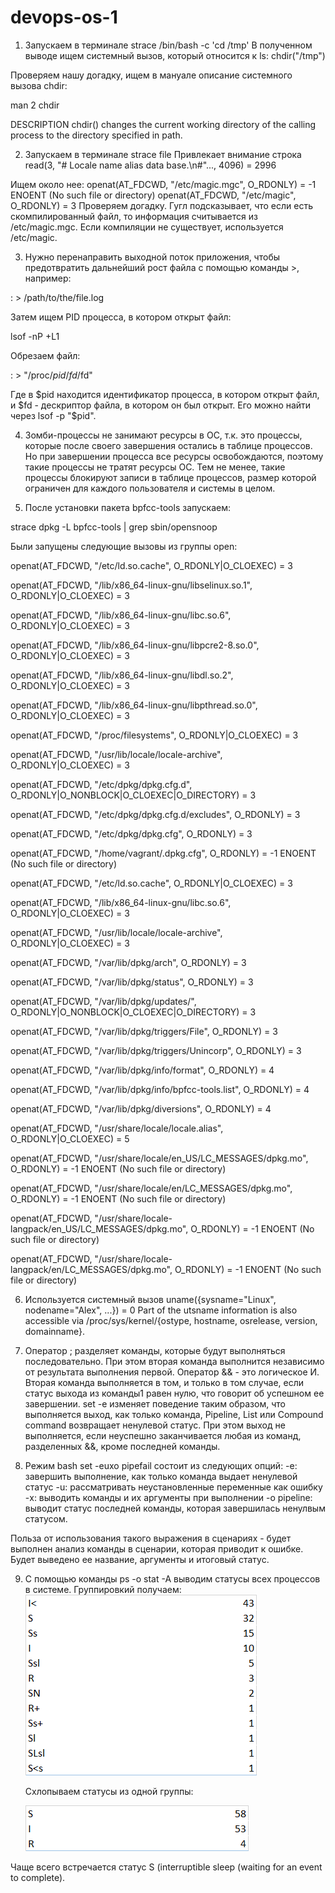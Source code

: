 # devops-os-1
1. Запускаем в терминале strace /bin/bash -c 'cd /tmp'
В полученном выводе ищем системный вызов, который относится к ls:
   chdir("/tmp")
   
Проверяем нашу догадку, ищем в мануале описание системного вызова chdir:

man 2 chdir

DESCRIPTION
       chdir() changes the current working directory of the calling process to the directory specified in path.

2. Запускаем в терминале strace file
Привлекает внимание строка 
   read(3, "# Locale name alias data base.\n#"..., 4096) = 2996
   
Ищем около нее:
openat(AT_FDCWD, "/etc/magic.mgc", O_RDONLY) = -1 ENOENT (No such file or directory)
openat(AT_FDCWD, "/etc/magic", O_RDONLY) = 3
Проверяем догадку. Гугл подсказывает, что если есть скомпилированный файл, то информация считывается из /etc/magic.mgc. Если компиляции не существует, используется /etc/magic.

3. Нужно перенаправить выходной поток приложения, чтобы предотвратить дальнейший рост файла с помощью команды >, например:

: > /path/to/the/file.log

Затем ищем PID процесса, в котором открыт файл:

lsof -nP +L1

Обрезаем файл:

: > "/proc/$pid/fd/$fd"

Где в $pid находится идентификатор процесса, в котором открыт файл, и $fd - дескриптор файла, в котором он был открыт. Его можно найти через lsof -p "$pid".

4. Зомби-процессы не занимают ресурсы в ОС, т.к. это процессы, которые после своего завершения остались в таблице процессов. Но при завершении процесса все ресурсы освобождаются, поэтому такие процессы не тратят ресурсы ОС.
Тем не менее, такие процессы блокируют записи в таблице процессов, размер которой ограничен для каждого пользователя и системы в целом.
   
5. После установки пакета bpfcc-tools запускаем:
   
strace dpkg -L bpfcc-tools | grep sbin/opensnoop

Были запущены следующие вызовы из группы open:

openat(AT_FDCWD, "/etc/ld.so.cache", O_RDONLY|O_CLOEXEC) = 3

openat(AT_FDCWD, "/lib/x86_64-linux-gnu/libselinux.so.1", O_RDONLY|O_CLOEXEC) = 3

openat(AT_FDCWD, "/lib/x86_64-linux-gnu/libc.so.6", O_RDONLY|O_CLOEXEC) = 3

openat(AT_FDCWD, "/lib/x86_64-linux-gnu/libpcre2-8.so.0", O_RDONLY|O_CLOEXEC) = 3

openat(AT_FDCWD, "/lib/x86_64-linux-gnu/libdl.so.2", O_RDONLY|O_CLOEXEC) = 3

openat(AT_FDCWD, "/lib/x86_64-linux-gnu/libpthread.so.0", O_RDONLY|O_CLOEXEC) = 3

openat(AT_FDCWD, "/proc/filesystems", O_RDONLY|O_CLOEXEC) = 3

openat(AT_FDCWD, "/usr/lib/locale/locale-archive", O_RDONLY|O_CLOEXEC) = 3

openat(AT_FDCWD, "/etc/dpkg/dpkg.cfg.d", O_RDONLY|O_NONBLOCK|O_CLOEXEC|O_DIRECTORY) = 3

openat(AT_FDCWD, "/etc/dpkg/dpkg.cfg.d/excludes", O_RDONLY) = 3

openat(AT_FDCWD, "/etc/dpkg/dpkg.cfg", O_RDONLY) = 3

openat(AT_FDCWD, "/home/vagrant/.dpkg.cfg", O_RDONLY) = -1 ENOENT (No such file or directory)

openat(AT_FDCWD, "/etc/ld.so.cache", O_RDONLY|O_CLOEXEC) = 3

openat(AT_FDCWD, "/lib/x86_64-linux-gnu/libc.so.6", O_RDONLY|O_CLOEXEC) = 3

openat(AT_FDCWD, "/usr/lib/locale/locale-archive", O_RDONLY|O_CLOEXEC) = 3

openat(AT_FDCWD, "/var/lib/dpkg/arch", O_RDONLY) = 3

openat(AT_FDCWD, "/var/lib/dpkg/status", O_RDONLY) = 3

openat(AT_FDCWD, "/var/lib/dpkg/updates/", O_RDONLY|O_NONBLOCK|O_CLOEXEC|O_DIRECTORY) = 3

openat(AT_FDCWD, "/var/lib/dpkg/triggers/File", O_RDONLY) = 3

openat(AT_FDCWD, "/var/lib/dpkg/triggers/Unincorp", O_RDONLY) = 3

openat(AT_FDCWD, "/var/lib/dpkg/info/format", O_RDONLY) = 4

openat(AT_FDCWD, "/var/lib/dpkg/info/bpfcc-tools.list", O_RDONLY) = 4

openat(AT_FDCWD, "/var/lib/dpkg/diversions", O_RDONLY) = 4

openat(AT_FDCWD, "/usr/share/locale/locale.alias", O_RDONLY|O_CLOEXEC) = 5

openat(AT_FDCWD, "/usr/share/locale/en_US/LC_MESSAGES/dpkg.mo", O_RDONLY) = -1 ENOENT (No such file or directory)

openat(AT_FDCWD, "/usr/share/locale/en/LC_MESSAGES/dpkg.mo", O_RDONLY) = -1 ENOENT (No such file or directory)

openat(AT_FDCWD, "/usr/share/locale-langpack/en_US/LC_MESSAGES/dpkg.mo", O_RDONLY) = -1 ENOENT (No such file or directory)

openat(AT_FDCWD, "/usr/share/locale-langpack/en/LC_MESSAGES/dpkg.mo", O_RDONLY) = -1 ENOENT (No such file or directory)

6. Используется системный вызов uname({sysname="Linux", nodename="Alex", ...}) = 0
Part of the utsname information is also accessible via /proc/sys/kernel/{ostype, hostname, osrelease, version, domainname}.
7. Оператор ; разделяет команды, которые будут выполняться последовательно. При этом вторая команда выполнится независимо от результата выполнения первой.
Оператор && - это логическое И. Вторая команда выполняется в том, и только в том случае, если статус выхода из команды1 равен нулю, что говорит об успешном ее завершении.
   set -e изменяет поведение таким образом, что выполняется выход, как только команда, Pipeline, List или Compound command возвращает ненулевой статус. При этом выход не выполняется, если неуспешно заканчивается любая из команд, разделенных &&, кроме последней команды.
    
8. Режим bash set -euxo pipefail состоит из следующих опций:
-e: завершить выполнение, как только команда выдает ненулевой статус
   -u: рассматривать неустановленные переменные как ошибку
   -x: выводить команды и их аргументы при выполнении
   -o pipeline: выводит статус последней команды, которая завершилась ненулвым статусом.
   
Польза от использования такого выражения в сценариях - будет выполнен анализ команды в сценарии, которая приводит к ошибке. Будет выведено ее название, аргументы и итоговый статус.

9. С помощью команды ps -o stat -A выводим статусы всех процессов в системе. Группировкий получаем:
![img.png](img.png)
   
   Схлопываем статусы из одной группы:
   
   ![img_1.png](img_1.png)

Чаще всего встречается статус S (interruptible sleep (waiting for an event to complete).